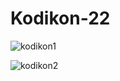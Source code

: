# Kodikon-22

![kodikon1](https://github.com/YashaswiniIppili/Kodikon-22/assets/92773216/04e20900-d619-433b-a003-408caabee37f)

![kodikon2](https://github.com/YashaswiniIppili/Kodikon-22/assets/92773216/b7b32214-af37-4841-a0b0-81892cedae3d)
